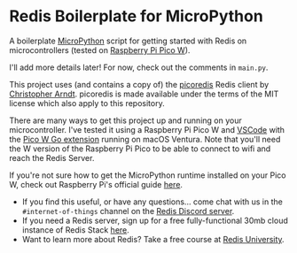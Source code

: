 # Redis Boilerplate for MicroPython

A boilerplate [MicroPython](https://micropython.org/) script for getting started with Redis on microcontrollers (tested on [Raspberry Pi Pico W](https://www.raspberrypi.com/products/raspberry-pi-pico/)).

I'll add more details later!  For now, check out the comments in `main.py`.

This project uses (and contains a copy of) the [picoredis](https://github.com/SpotlightKid/picoredis) Redis client by [Christopher Arndt](https://github.com/SpotlightKid).  picoredis is made available under the terms of the MIT license which also apply to this repository.

There are many ways to get this project up and running on your microcontroller.  I've tested it using a Raspberry Pi Pico W and [VSCode](https://code.visualstudio.com/) with the [Pico W Go extension](https://marketplace.visualstudio.com/items?itemName=paulober.pico-w-go) running on macOS Ventura.  Note that you'll need the W version of the Raspberry Pi Pico to be able to connect to wifi and reach the Redis Server.

If you're not sure how to get the MicroPython runtime installed on your Pico W, check out Raspberry Pi's official guide [here](https://www.raspberrypi.com/documentation/microcontrollers/micropython.html).

* If you find this useful, or have any questions... come chat with us in the `#internet-of-things` channel on the [Redis Discord server](https://discord.gg/redis).
* If you need a Redis server, sign up for a free fully-functional 30mb cloud instance of Redis Stack [here](https://redis.com/try-free/).
* Want to learn more about Redis?  Take a free course at [Redis University](https://university.redis.com).